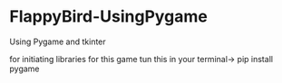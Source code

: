 # FlappyBird-UsingPygame
Using Pygame and tkinter


for initiating libraries for this game tun this in your terminal-> pip install pygame 
